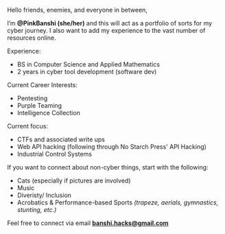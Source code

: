 Hello friends, enemies, and everyone in between,

I’m **@PinkBanshi (she/her)** and this will act as a portfolio of sorts for my cyber journey. I also want to add my experience to the vast number of resources online.

Experience:
- BS in Computer Science and Applied Mathematics
- 2 years in cyber tool development (software dev)

Current Career Interests:
- Pentesting
- Purple Teaming
- Intelligence Collection

Current focus:
- CTFs and associated write ups
- Web API hacking (following through No Starch Press' API Hacking)
- Industrial Control Systems

If you want to connect about non-cyber things, start with the following:
- Cats (especially if pictures are involved)
- Music 
- Diveristy/ Inclusion
- Acrobatics & Performance-based Sports *(trapeze, aerials, gymnastics, stunting, etc.)*

Feel free to connect via email **banshi.hacks@gmail.com**
